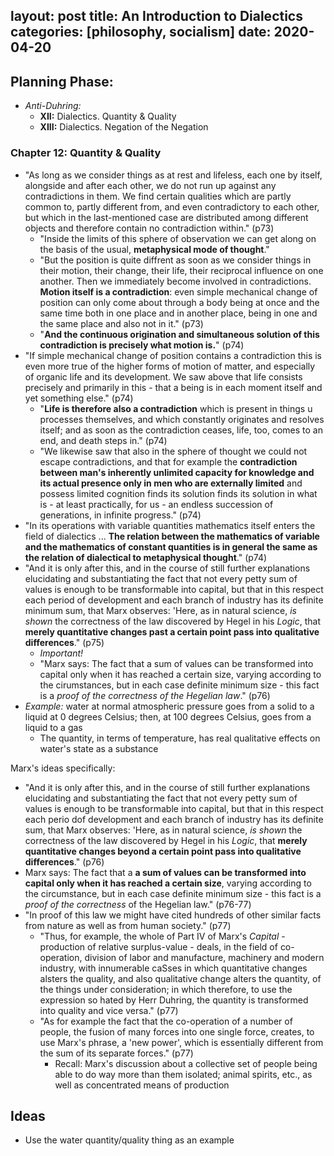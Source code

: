 layout: post
title: An Introduction to Dialectics
categories: [philosophy, socialism]
date: 2020-04-20
---

## Planning Phase:

- *Anti-Duhring:*
	- **XII:** Dialectics. Quantity & Quality
	- **XIII:** Dialectics. Negation of the Negation

### Chapter 12: Quantity & Quality

- "As long as we consider things as at rest and lifeless, each one by itself, alongside and after each other, we do not run up against any contradictions in them. We find certain qualities which are partly common to, partly different from, and even contradictory to each other, but which in the last-mentioned case are distributed among different objects and therefore contain no contradiction within." (p73)
	- "Inside the limits of this sphere of observation we can get along on the basis of the usual, **metaphysical mode of thought**."
	- "But the position is quite diffrent as soon as we consider things in their motion, their change, their life, their reciprocal influence on one another. Then we immediately become involved in contradictions. **Motion itself is a contradiction**: even simple mechanical change of position can only come about through a body being at once and the same time both in one place and in another place, being in one and the same place and also not in it." (p73)
	- "**And the continuous origination and simultaneous solution of this contradiction is precisely what motion is.**" (p74)
- "If simple mechanical change of position contains a contradiction this is even more true of the higher forms of motion of matter, and especially of organic life and its development. We saw above that life consists precisely and primarily in this - that a being is in each moment itself and yet something else." (p74)
	- "**Life is therefore also a contradiction** which is present in things u processes themselves, and which constantly originates and resolves itself; and as soon as the contradiction ceases, life, too, comes to an end, and death steps in." (p74)
	- "We likewise saw that also in the sphere of thought we could not escape contradictions, and that for example the **contradiction between man's inherently unlimited capacity for knowledge and its actual presence only in men who are externally limited** and possess limited cognition finds its solution finds its solution in what is - at least practically, for us - an endless succession of generations, in infinite progress." (p74)
- "In its operations with variable quantities mathematics itself enters the field of dialectics ... **The relation between the mathematics of variable and the mathematics of constant quantities is in general the same as the relation of dialectical to metaphysical thought**." (p74)
- "And it is only after this, and in the course of still further explanations elucidating and substantiating the fact that not every petty sum of values is enough to be transformable into capital, but that in this respect each period of development and each branch of industry has its definite minimum sum, that Marx observes: 'Here, as in natural science, *is shown* the correctness of the law discovered by Hegel in his *Logic*, that **merely quantitative changes past a certain point pass into qualitative differences**." (p75)
	- *Important!*
	- "Marx says: The fact that a sum of values can be transformed into capital only when it has reached a certain size, varying according to the cirumstances, but in each case definite minimum size - this fact is a *proof of the correctness of the Hegelian law*." (p76)
- *Example:* water at normal atmospheric pressure goes from a solid to a liquid at 0 degrees Celsius; then, at 100 degrees Celsius, goes from a liquid to a gas
	- The quantity, in terms of temperature, has real qualitative effects on water's state as a substance

Marx's ideas specifically:

- "And it is only after this, and in the course of still further explanations elucidating and substantiating the fact that not every petty sum of values is enough to be transformable into capital, but that in this respect each perio dof development and each branch of industry has its definite sum, that Marx observes: 'Here, as in natural science, *is shown* the correctness of the law discovered by Hegel in his *Logic*, that **merely quantitative changes beyond a certain point pass into qualitative differences**." (p76)
- Marx says: The fact that a **a sum of values can be transformed into capital only when it has reached a certain size**, varying according to the circumstance, but in each case definite minimum size - this fact is a *proof of the correctness* of the Hegelian law." (p76-77)
- "In proof of this law we might have cited hundreds of other similar facts from nature as well as from human society." (p77)
	- "Thus, for example, the whole of Part IV of Marx's *Capital* - production of relative surplus-value - deals, in the field of co-operation, division of labor and manufacture, machinery and modern industry, with innumerable caSses in which quantitative changes alsters the quality, and also qualitative change alters the quantity, of the things under consideration; in which therefore, to use the expression so hated by Herr Duhring, the quantity is transformed into quality and vice versa." (p77)
	- "As for example the fact that the co-operation of a number of people, the fusion of many forces into one single force, creates, to use Marx's phrase, a 'new power', which is essentially different from the sum of its separate forces." (p77)
		- Recall: Marx's discussion about a collective set of people being able to do way more than them isolated; animal spirits, etc., as well as concentrated means of production


## Ideas

- Use the water quantity/quality thing as an example